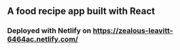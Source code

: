 ## A food recipe app built with React
### Deployed with Netlify on https://zealous-leavitt-6464ac.netlify.com/
